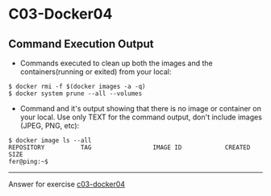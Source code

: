 # C03-Docker04


## Command Execution Output
- Commands executed to clean up both the images and the containers(running or exited) from your local:
```
$ docker rmi -f $(docker images -a -q)
$ docker system prune --all --volumes
```

- Command and it's output showing that there is no image or container on your local. Use only TEXT for the command output, don't include images (JPEG, PNG, etc):
```
$ docker image ls --all
REPOSITORY          TAG                 IMAGE ID            CREATED             SIZE
fer@ping:~$
```

<!-- Don't change anything below this point-->
<!-- Before commiting, remove both commented lines--> 
***
Answer for exercise [c03-docker04](https://github.com/devopsacademyau/academy/blob/af3225a3436f263164e8daebc6bbd1ef3122b900/classes/03class/exercises/c03-docker04/README.md)